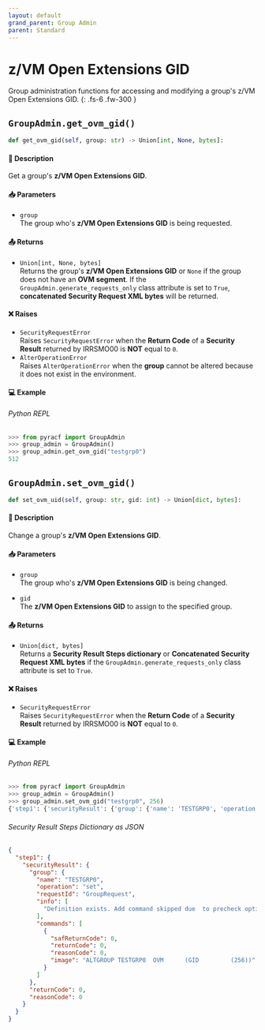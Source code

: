 ```yaml
---
layout: default
grand_parent: Group Admin
parent: Standard
---
```


# z/VM Open Extensions GID

Group administration functions for accessing and modifying a group's z/VM Open Extensions GID. 
{: .fs-6 .fw-300 }

## `GroupAdmin.get_ovm_gid()`

```python
def get_ovm_gid(self, group: str) -> Union[int, None, bytes]:
```

#### 📄 Description

Get a group's **z/VM Open Extensions GID**.

#### 📥 Parameters
* `group`<br>
  The group who's **z/VM Open Extensions GID** is being requested.

#### 📤 Returns
* `Union[int, None, bytes]`<br>
  Returns the group's **z/VM Open Extensions GID** or `None` if the group does not have an **OVM segment**. If the `GroupAdmin.generate_requests_only` class attribute is set to `True`, **concatenated Security Request XML bytes** will be returned.

#### ❌ Raises
* `SecurityRequestError`<br>
  Raises `SecurityRequestError` when the **Return Code** of a **Security Result** returned by IRRSMO00 is **NOT** equal to `0`.
* `AlterOperationError`<br>
  Raises `AlterOperationError` when the **group** cannot be altered because it does not exist in the environment.

#### 💻 Example

###### Python REPL
```python
>>> from pyracf import GroupAdmin
>>> group_admin = GroupAdmin()
>>> group_admin.get_ovm_gid("testgrp0")
512
```

## `GroupAdmin.set_ovm_gid()`

```python
def set_ovm_uid(self, group: str, gid: int) -> Union[dict, bytes]:
```

#### 📄 Description

Change a group's **z/VM Open Extensions GID**.

#### 📥 Parameters
* `group`<br>
  The group who's **z/VM Open Extensions GID** is being changed.

* `gid`<br>
  The **z/VM Open Extensions GID** to assign to the specified group.

#### 📤 Returns
* `Union[dict, bytes]`<br>
  Returns a **Security Result Steps dictionary** or **Concatenated Security Request XML bytes** if the `GroupAdmin.generate_requests_only` class attribute is set to `True`.

#### ❌ Raises
* `SecurityRequestError`<br>
  Raises `SecurityRequestError` when the **Return Code** of a **Security Result** returned by IRRSMO00 is **NOT** equal to `0`.

#### 💻 Example

###### Python REPL
```python
>>> from pyracf import GroupAdmin
>>> group_admin = GroupAdmin()
>>> group_admin.set_ovm_gid("testgrp0", 256)
{'step1': {'securityResult': {'group': {'name': 'TESTGRP0', 'operation': 'set', 'requestId': 'GroupRequest', 'info': ['Definition exists. Add command skipped due  to precheck option'], 'commands': [{'safReturnCode': 0, 'returnCode': 0, 'reasonCode': 0, 'image': 'ALTGROUP TESTGRP0  OVM      (GID         (256))'}]}, 'returnCode': 0, 'reasonCode': 0}}}
```

###### Security Result Steps Dictionary as JSON
```json
{
  "step1": {
    "securityResult": {
      "group": {
        "name": "TESTGRP0",
        "operation": "set",
        "requestId": "GroupRequest",
        "info": [
          "Definition exists. Add command skipped due  to precheck option"
        ],
        "commands": [
          {
            "safReturnCode": 0,
            "returnCode": 0,
            "reasonCode": 0,
            "image": "ALTGROUP TESTGRP0  OVM      (GID         (256))"
          }
        ]
      },
      "returnCode": 0,
      "reasonCode": 0
    }
  }
}
```